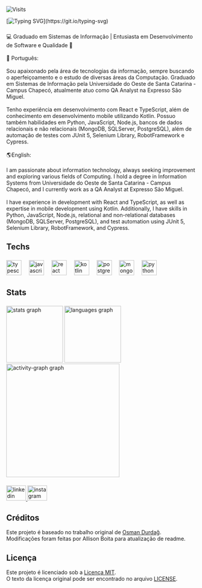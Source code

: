 ![Visits](https://img.shields.io/badge/Visits-4917-blue)

[![Typing SVG](https://readme-typing-svg.demolab.com?font=Fira+Code&pause=1000&color=16F70C&width=435&lines=Hello%2C+There!;I'm+Allison+Boita.;Welcome+to+my+Github!)](https://git.io/typing-svg)

###

<p align="left">💻 Graduado em Sistemas de Informação | Entusiasta em Desenvolvimento de Software e Qualidade 🚀<br><br>💬 Português:<br><br>Sou apaixonado pela área de tecnologias da informação, sempre buscando o aperfeiçoamento e o estudo de diversas áreas da Computação. Graduado em Sistemas de Informação pela Universidade do Oeste de Santa Catarina - Campus Chapecó, atualmente atuo como QA Analyst na Expresso São Miguel.<br><br>Tenho experiência em desenvolvimento com React e TypeScript, além de conhecimento em desenvolvimento mobile utilizando Kotlin. Possuo também habilidades em Python, JavaScript, Node.js, bancos de dados relacionais e não relacionais (MongoDB, SQLServer, PostgreSQL), além de automação de testes com JUnit 5, Selenium Library, RobotFramework e Cypress.<br><br>🌎English:<br><br>I am passionate about information technology, always seeking improvement and exploring various fields of Computing. I hold a degree in Information Systems from Universidade do Oeste de Santa Catarina - Campus Chapecó, and I currently work as a QA Analyst at Expresso São Miguel.<br><br>I have experience in development with React and TypeScript, as well as expertise in mobile development using Kotlin. Additionally, I have skills in Python, JavaScript, Node.js, relational and non-relational databases (MongoDB, SQLServer, PostgreSQL), and test automation using JUnit 5, Selenium Library, RobotFramework, and Cypress.</p>

###

<h2 align="left">Techs</h2>

###

<div align="left">
  <img src="https://skillicons.dev/icons?i=ts" height="40" alt="typescript logo"  />
  <img width="12" />
  <img src="https://skillicons.dev/icons?i=js" height="40" alt="javascript logo"  />
  <img width="12" />
  <img src="https://skillicons.dev/icons?i=react" height="40" alt="react logo"  />
  <img width="12" />
  <img src="https://skillicons.dev/icons?i=kotlin" height="40" alt="kotlin logo"  />
  <img width="12" />
  <img src="https://skillicons.dev/icons?i=postgres" height="40" alt="postgresql logo"  />
  <img width="12" />
  <img src="https://skillicons.dev/icons?i=mongodb" height="40" alt="mongodb logo"  />
  <img width="12" />
  <img src="https://skillicons.dev/icons?i=py" height="40" alt="python logo"  />
</div>

###

<h2 align="left">Stats</h2>

###

<div align="left">
  <img src="https://github-readme-stats.vercel.app/api?username=AllisonBoita&hide_title=false&hide_rank=false&show_icons=true&include_all_commits=true&count_private=true&disable_animations=false&theme=dracula&locale=en&hide_border=false&order=1" height="150" alt="stats graph"  />
  <img src="https://github-readme-stats.vercel.app/api/top-langs?username=AllisonBoita&locale=en&hide_title=false&layout=compact&card_width=320&langs_count=5&theme=dracula&hide_border=false&order=2" height="150" alt="languages graph"  />
  <img src="https://github-readme-activity-graph.vercel.app/graph?username=AllisonBoita&radius=16&theme=react&area=true&order=5" height="300" alt="activity-graph graph"  />
</div>

###

<div align="left">
  <a href="https://www.linkedin.com/in/allison-boita/" target="_blank">
    <img src="https://raw.githubusercontent.com/maurodesouza/profile-readme-generator/master/src/assets/icons/social/linkedin/default.svg" width="52" height="40" alt="linkedin logo"  />
  </a>
  <a href="https://www.instagram.com/allison.boita/" target="_blank">
    <img src="https://raw.githubusercontent.com/maurodesouza/profile-readme-generator/master/src/assets/icons/social/instagram/default.svg" width="52" height="40" alt="instagram logo"  />
  </a>
</div>

###

## Créditos

Este projeto é baseado no trabalho original de [Osman Durdağ](https://github.com/zumrudu-anka/zumrudu-anka).  
Modificações foram feitas por Allison Boita para atualização de readme.

## Licença

Este projeto é licenciado sob a [Licença MIT](LICENSE).  
O texto da licença original pode ser encontrado no arquivo [LICENSE](LICENSE).
